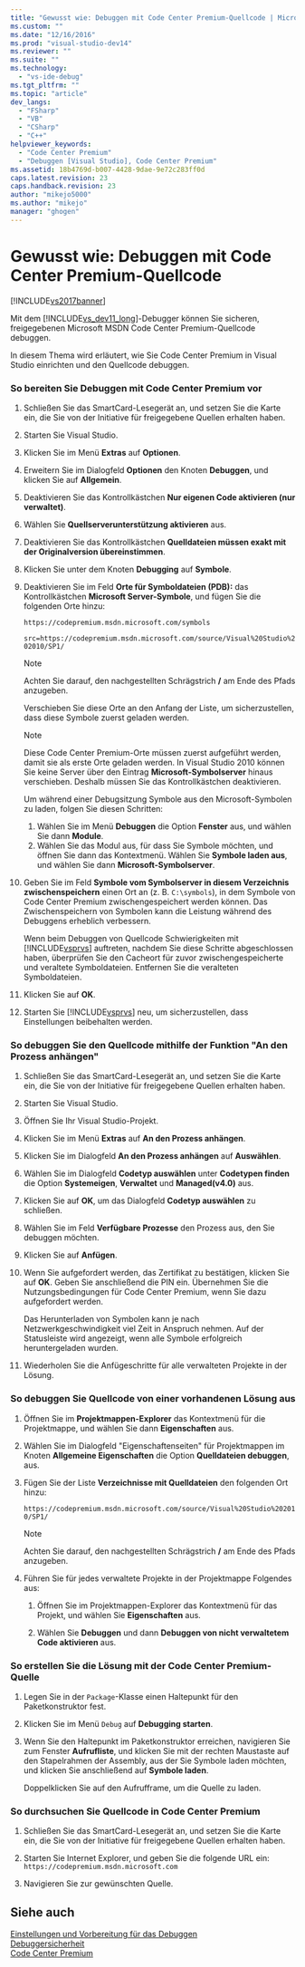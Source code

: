 ```yaml
---
title: "Gewusst wie: Debuggen mit Code Center Premium-Quellcode | Microsoft Docs"
ms.custom: ""
ms.date: "12/16/2016"
ms.prod: "visual-studio-dev14"
ms.reviewer: ""
ms.suite: ""
ms.technology: 
  - "vs-ide-debug"
ms.tgt_pltfrm: ""
ms.topic: "article"
dev_langs: 
  - "FSharp"
  - "VB"
  - "CSharp"
  - "C++"
helpviewer_keywords: 
  - "Code Center Premium"
  - "Debuggen [Visual Studio], Code Center Premium"
ms.assetid: 18b4769d-b007-4428-9dae-9e72c283ff0d
caps.latest.revision: 23
caps.handback.revision: 23
author: "mikejo5000"
ms.author: "mikejo"
manager: "ghogen"
---
```

# Gewusst wie: Debuggen mit Code Center Premium-Quellcode
[!INCLUDE[vs2017banner](../code-quality/includes/vs2017banner.md)]

Mit dem [!INCLUDE[vs_dev11_long](../data-tools/includes/vs_dev11_long_md.md)]\-Debugger können Sie sicheren, freigegebenen Microsoft MSDN Code Center Premium\-Quellcode debuggen.  
  
 In diesem Thema wird erläutert, wie Sie Code Center Premium in Visual Studio einrichten und den Quellcode debuggen.  
  
### So bereiten Sie Debuggen mit Code Center Premium vor  
  
1.  Schließen Sie das SmartCard\-Lesegerät an, und setzen Sie die Karte ein, die Sie von der Initiative für freigegebene Quellen erhalten haben.  
  
2.  Starten Sie Visual Studio.  
  
3.  Klicken Sie im Menü **Extras** auf **Optionen**.  
  
4.  Erweitern Sie im Dialogfeld **Optionen** den Knoten **Debuggen**, und klicken Sie auf **Allgemein**.  
  
5.  Deaktivieren Sie das Kontrollkästchen **Nur eigenen Code aktivieren \(nur verwaltet\)**.  
  
6.  Wählen Sie **Quellserverunterstützung aktivieren** aus.  
  
7.  Deaktivieren Sie das Kontrollkästchen **Quelldateien müssen exakt mit der Originalversion übereinstimmen**.  
  
8.  Klicken Sie unter dem Knoten **Debugging** auf **Symbole**.  
  
9. Deaktivieren Sie im Feld **Orte für Symboldateien \(PDB\):** das Kontrollkästchen **Microsoft Server\-Symbole**, und fügen Sie die folgenden Orte hinzu:  
  
     `https://codepremium.msdn.microsoft.com/symbols`  
  
     `src=https://codepremium.msdn.microsoft.com/source/Visual%20Studio%202010/SP1/`  
  
    > [!NOTE]
    >  Achten Sie darauf, den nachgestellten Schrägstrich **\/** am Ende des Pfads anzugeben.  
  
     Verschieben Sie diese Orte an den Anfang der Liste, um sicherzustellen, dass diese Symbole zuerst geladen werden.  
  
    > [!NOTE]
    >  Diese Code Center Premium\-Orte müssen zuerst aufgeführt werden, damit sie als erste Orte geladen werden.  In Visual Studio 2010 können Sie keine Server über den Eintrag **Microsoft\-Symbolserver** hinaus verschieben. Deshalb müssen Sie das Kontrollkästchen deaktivieren.  
    >   
    >  Um während einer Debugsitzung Symbole aus den Microsoft\-Symbolen zu laden, folgen Sie diesen Schritten:  
    >   
    >  1.  Wählen Sie im Menü **Debuggen** die Option **Fenster** aus, und wählen Sie dann **Module**.  
    > 2.  Wählen Sie das Modul aus, für dass Sie Symbole möchten, und öffnen Sie dann das Kontextmenü.  Wählen Sie **Symbole laden aus**, und wählen Sie dann **Microsoft\-Symbolserver**.  
  
10. Geben Sie im Feld **Symbole vom Symbolserver in diesem Verzeichnis zwischenspeichern** einen Ort an \(z. B. `C:\symbols`\), in dem Symbole von Code Center Premium zwischengespeichert werden können.  Das Zwischenspeichern von Symbolen kann die Leistung während des Debuggens erheblich verbessern.  
  
     Wenn beim Debuggen von Quellcode Schwierigkeiten mit [!INCLUDE[vsprvs](../code-quality/includes/vsprvs_md.md)] auftreten, nachdem Sie diese Schritte abgeschlossen haben, überprüfen Sie den Cacheort für zuvor zwischengespeicherte und veraltete Symboldateien.  Entfernen Sie die veralteten Symboldateien.  
  
11. Klicken Sie auf **OK**.  
  
12. Starten Sie [!INCLUDE[vsprvs](../code-quality/includes/vsprvs_md.md)] neu, um sicherzustellen, dass Einstellungen beibehalten werden.  
  
### So debuggen Sie den Quellcode mithilfe der Funktion "An den Prozess anhängen"  
  
1.  Schließen Sie das SmartCard\-Lesegerät an, und setzen Sie die Karte ein, die Sie von der Initiative für freigegebene Quellen erhalten haben.  
  
2.  Starten Sie Visual Studio.  
  
3.  Öffnen Sie Ihr Visual Studio\-Projekt.  
  
4.  Klicken Sie im Menü **Extras** auf **An den Prozess anhängen**.  
  
5.  Klicken Sie im Dialogfeld **An den Prozess anhängen** auf **Auswählen**.  
  
6.  Wählen Sie im Dialogfeld **Codetyp auswählen** unter **Codetypen finden** die Option **Systemeigen**, **Verwaltet** und **Managed\(v4.0\)** aus.  
  
7.  Klicken Sie auf **OK**, um das Dialogfeld **Codetyp auswählen** zu schließen.  
  
8.  Wählen Sie im Feld **Verfügbare Prozesse** den Prozess aus, den Sie debuggen möchten.  
  
9. Klicken Sie auf **Anfügen**.  
  
10. Wenn Sie aufgefordert werden, das Zertifikat zu bestätigen, klicken Sie auf **OK**.  Geben Sie anschließend die PIN ein.  Übernehmen Sie die Nutzungsbedingungen für Code Center Premium, wenn Sie dazu aufgefordert werden.  
  
     Das Herunterladen von Symbolen kann je nach Netzwerkgeschwindigkeit viel Zeit in Anspruch nehmen.  Auf der Statusleiste wird angezeigt, wenn alle Symbole erfolgreich heruntergeladen wurden.  
  
11. Wiederholen Sie die Anfügeschritte für alle verwalteten Projekte in der Lösung.  
  
### So debuggen Sie Quellcode von einer vorhandenen Lösung aus  
  
1.  Öffnen Sie im **Projektmappen\-Explorer** das Kontextmenü für die Projektmappe, und wählen Sie dann **Eigenschaften** aus.  
  
2.  Wählen Sie im Dialogfeld "Eigenschaftenseiten" für Projektmappen im Knoten **Allgemeine Eigenschaften** die Option **Quelldateien debuggen**, aus.  
  
3.  Fügen Sie der Liste **Verzeichnisse mit Quelldateien** den folgenden Ort hinzu:  
  
     `https://codepremium.msdn.microsoft.com/source/Visual%20Studio%202010/SP1/`  
  
    > [!NOTE]
    >  Achten Sie darauf, den nachgestellten Schrägstrich **\/** am Ende des Pfads anzugeben.  
  
4.  Führen Sie für jedes verwaltete Projekte in der Projektmappe Folgendes aus:  
  
    1.  Öffnen Sie im Projektmappen\-Explorer das Kontextmenü für das Projekt, und wählen Sie **Eigenschaften** aus.  
  
    2.  Wählen Sie **Debuggen** und dann **Debuggen von nicht verwaltetem Code aktivieren** aus.  
  
### So erstellen Sie die Lösung mit der Code Center Premium\-Quelle  
  
1.  Legen Sie in der `Package`\-Klasse einen Haltepunkt für den Paketkonstruktor fest.  
  
2.  Klicken Sie im Menü `Debug` auf **Debugging starten**.  
  
3.  Wenn Sie den Haltepunkt im Paketkonstruktor erreichen, navigieren Sie zum Fenster **Aufrufliste**, und klicken Sie mit der rechten Maustaste auf den Stapelrahmen der Assembly, aus der Sie Symbole laden möchten, und klicken Sie anschließend auf **Symbole laden**.  
  
     Doppelklicken Sie auf den Aufrufframe, um die Quelle zu laden.  
  
### So durchsuchen Sie Quellcode in Code Center Premium  
  
1.  Schließen Sie das SmartCard\-Lesegerät an, und setzen Sie die Karte ein, die Sie von der Initiative für freigegebene Quellen erhalten haben.  
  
2.  Starten Sie Internet Explorer, und geben Sie die folgende URL ein: `https://codepremium.msdn.microsoft.com`  
  
3.  Navigieren Sie zur gewünschten Quelle.  
  
## Siehe auch  
 [Einstellungen und Vorbereitung für das Debuggen](../debugger/debugger-settings-and-preparation.md)   
 [Debuggersicherheit](../debugger/debugger-security.md)   
 [Code Center Premium](http://www.microsoft.com/resources/sharedsource/ccp.mspx)